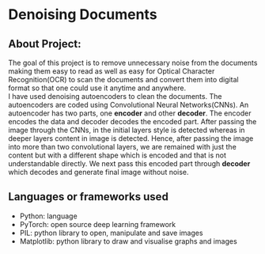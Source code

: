 <h1>Denoising Documents</h1>

<h2>About Project:</h2>
<p>
  The goal of this project is to remove unnecessary noise from the documents making them easy to read as well as easy for Optical 
  Character Recognition(OCR) to scan the documents and convert them into digital format so that one could use it anytime and anywhere.
  <br />
  I have used denoising autoencoders to clean the documents. The autoencoders are coded using Convolutional Neural Networks(CNNs). An 
  autoencoder has two parts, one <b>encoder</b> and other <b>decoder</b>. The encoder encodes the data and decoder decodes the encoded 
  part. After passing the image through the CNNs, in the initial layers style is detected whereas in deeper layers content in image is 
  detected. Hence, after passing the image into more than two convolutional layers, we are remained with just the content but with a 
  different shape which is encoded and that is not understandable directly. We next pass this encoded part through <b>decoder</b> which 
  decodes and generate final image without noise. 
</p>

<h2>Languages or frameworks used</h2>
<p>
<ul>
  <li>Python: language</li>
 <li>PyTorch: open source deep learning framework</li>
 <li>PIL: python library to open, manipulate and save images</li>
 <li>Matplotlib: python library to draw and visualise graphs and images</li>
</ul>
</p>
